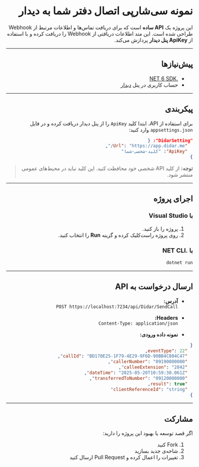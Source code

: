 <div dir="rtl">

# نمونه سی‌شارپی اتصال دفتر شما به دیدار

این پروژه یک **API ساده** است که برای دریافت تماس‌ها و اطلاعات مرتبط از Webhook طراحی شده است. این متد اطلاعات دریافتی از Webhook را دریافت کرده و با استفاده از **ApiKey پنل دیدار** پردازش می‌کند. 

---

## پیش‌نیازها

- [.NET 6 SDK](https://dotnet.microsoft.com/en-us/download)
- حساب کاربری در پنل [دیدار](https://app.didar.me/)

---

## پیکربندی

برای استفاده از API، ابتدا کلید `ApiKey` را از پنل دیدار دریافت کرده و در فایل `appsettings.json` وارد کنید:

```json
"DidarSetting": {
  "Url": "https://app.didar.me/",
  "ApiKey": "کلید-شخصی-شما"
}
```

> **توجه:** از کلید API شخصی خود محافظت کنید. این کلید نباید در محیط‌های عمومی منتشر شود.

---

## اجرای پروژه

### با Visual Studio

1. پروژه را باز کنید.
2. روی پروژه راست‌کلیک کرده و گزینه **Run** را انتخاب کنید.

### با .NET CLI

```bash
dotnet run
```

---

## ارسال درخواست به API

- **آدرس:**  
  `POST https://localhost:7234/api/Didar/SendCall`

- **Headers:**  
  `Content-Type: application/json`

- **نمونه داده ورودی:**

```json
{
  "eventType": 22,
  "callId": "BD170E25-1F79-4E29-9F6D-90BB4C804C47",
  "callerNumber": "09190000000",
  "calleeExtension": "2842",
  "dateTime": "2025-05-20T10:59:30.061Z",
  "transferredToNumber": "09120000000",
  "result": true,
  "clientReferenceId": "string"
}
```


---

## مشارکت

اگر قصد توسعه یا بهبود این پروژه را دارید:

1. Fork کنید
2. شاخه‌ی جدید بسازید
3. تغییرات را اعمال کرده و Pull Request ارسال کنید

</div>

